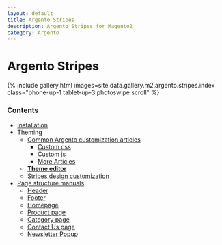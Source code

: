```yaml
---
layout: default
title: Argento Stripes
description: Argento Stripes for Magento2
category: Argento
---
```


# Argento Stripes

{% include gallery.html images=site.data.gallery.m2.argento.stripes.index class="phone-up-1 tablet-up-3 photoswipe scroll" %}

### Contents

 -  [Installation](/m2/argento/installation/)
 -  Theming
     -  [Common Argento customization articles](/m2/argento/customization/)
         -  [Custom css](/m2/argento/customization/custom-css/)
         -  [Custom js](/m2/argento/customization/custom-js/)
         -  [More Articles](/m2/argento/customization/)
     -  [**Theme editor**](theme-editor/)
     -  [Stripes design customization](customization/)
 -  [Page structure manuals](page-structure/)
     -  [Header](page-structure/header/)
     -  [Footer](page-structure/footer/)
     -  [Homepage](page-structure/homepage/)
     -  [Product page](page-structure/product-page/)
     -  [Category page](page-structure/category-page/)
     -  [Contact Us page](page-structure/contact-us/)
     -  [Newsletter Popup](page-structure/newsletter/)
